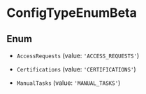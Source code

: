 # ConfigTypeEnumBeta

## Enum


* `AccessRequests` (value: `'ACCESS_REQUESTS'`)

* `Certifications` (value: `'CERTIFICATIONS'`)

* `ManualTasks` (value: `'MANUAL_TASKS'`)

